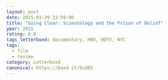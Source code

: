 ```yaml
---
layout: post 
date: 2015-03-29 23:59:00
title: "Going Clear: Scientology and the Prison of Belief"
year: 2015
rating: 0.8
tags_letterboxd: documentary, HBO, HDTV, NYC
tags:
  - film
  - review
category: Letterboxd
canonical: https://boxd.it/5u3B5
---
```

